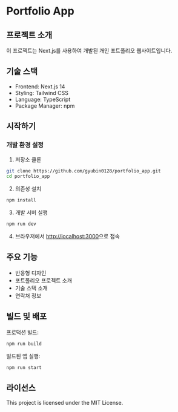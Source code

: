 # Portfolio App

## 프로젝트 소개
이 프로젝트는 Next.js를 사용하여 개발된 개인 포트폴리오 웹사이트입니다.

## 기술 스택
- Frontend: Next.js 14
- Styling: Tailwind CSS
- Language: TypeScript
- Package Manager: npm

## 시작하기

### 개발 환경 설정
1. 저장소 클론
```bash
git clone https://github.com/gyubin0128/portfolio_app.git
cd portfolio_app
```

2. 의존성 설치
```bash
npm install
```

3. 개발 서버 실행
```bash
npm run dev
```

4. 브라우저에서 [http://localhost:3000](http://localhost:3000)으로 접속

## 주요 기능
- 반응형 디자인
- 포트폴리오 프로젝트 소개
- 기술 스택 소개
- 연락처 정보

## 빌드 및 배포
프로덕션 빌드:
```bash
npm run build
```

빌드된 앱 실행:
```bash
npm run start
```

## 라이선스
This project is licensed under the MIT License.
